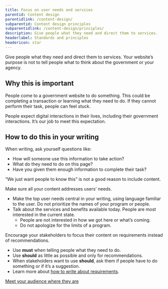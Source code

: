 ```yaml
---
title: Focus on user needs and services
parentid: Content design
parentidlink: /content-design/
subparentid: Content design principles
subparentidlink: /content-design/principles/
description: Give people what they need and direct them to services.
headerlabel: Standards and principles
headericon: star
---
```


<p class="text-lead">Give people what they need and direct them to services. Your website’s purpose is not to tell people what to think about the government or your agency.</p>

## Why this is important

People come to a government website to do something. This could be completing a transaction or learning what they need to do. If they cannot perform their task, people can feel stuck.

People expect digital interactions in their lives, including their government interactions. It’s our job to meet this expectation.

## How to do this in your writing

When writing, ask yourself questions like:

* How will someone use this information to take action?
* What do they need to do on this page?
* Have you given them enough information to complete their task?

“We just want people to know this” is not a good reason to include content.

Make sure all your content addresses users’ needs.

* Make the top user needs central in your writing, using language familiar to the user. Do not prioritize the names of your program or people.
* Talk about the services and benefits available today. People are most interested in the current state.
  * People are not interested in how we got here or what’s coming.
  * Do not apologize for the limits of a program.

Encourage your stakeholders to focus their content on requirements instead of recommendations.

* Use **must** when telling people what they need to do.
* Use **should** as little as possible and only for recommendations.
* When stakeholders want to use **should**, ask them if people have to do something or if it’s a suggestion.
* Learn more about [how to write about requirements](https://digital.gov/guides/writing-understanding/familiar-terms#avoid-shall).

<div class="leftright-nav-container">
    <div class="unused"></div>
    <div class="right-nav"><a class="internal-link" href="/content-design/principles/meet-your-audience-where-they-are/">Meet your audience where they are</a></div>
</div>
